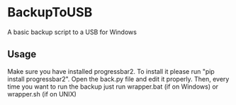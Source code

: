# BackupToUSB
A basic backup script to a USB for Windows
## Usage
Make sure you have installed progressbar2. To install it please run "pip install progressbar2".
Open the back.py file and edit it properly.
Then, every time you want to run the backup just run wrapper.bat (if on Windows) or wrapper.sh (if on UNIX)
